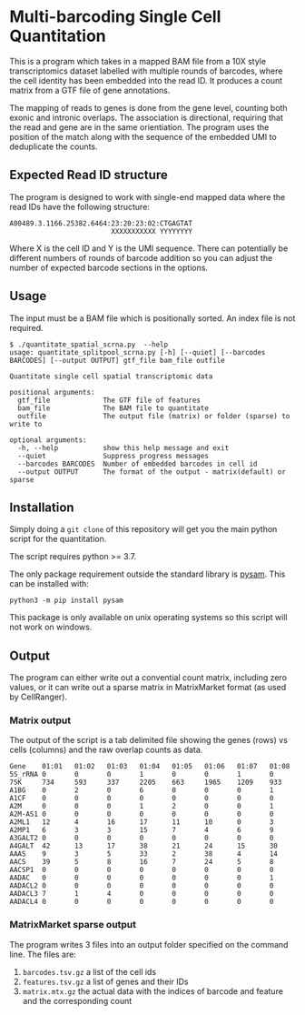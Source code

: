 # Multi-barcoding Single Cell Quantitation

This is a program which takes in a mapped BAM file from a 10X style transcriptomics dataset labelled with multiple rounds of barcodes, where the cell identity has been embedded into the read ID.  It produces a count matrix from a GTF file of gene annotations.

The mapping of reads to genes is done from the gene level, counting both exonic and intronic overlaps.  The association is directional, requiring that the read and gene are in the same orientiation.  The program uses the position of the match along with the sequence of the embedded UMI to deduplicate the counts.

## Expected Read ID structure
The program is designed to work with single-end mapped data where the read IDs have the following structure:

```
A00489.3.1166.25382.6464:23:20:23:02:CTGAGTAT
                         XXXXXXXXXXX YYYYYYYY
```

Where X is the cell ID and Y is the UMI sequence.  There can potentially be different numbers of rounds of 
barcode addition so you can adjust the number of expected barcode sections in the options.

## Usage
The input must be a BAM file which is positionally sorted.  An index file is not required.

```
$ ./quantitate_spatial_scrna.py  --help
usage: quantitate_splitpool_scrna.py [-h] [--quiet] [--barcodes BARCODES] [--output OUTPUT] gtf_file bam_file outfile

Quantitate single cell spatial transcriptomic data

positional arguments:
  gtf_file             The GTF file of features
  bam_file             The BAM file to quantitate
  outfile              The output file (matrix) or folder (sparse) to write to

optional arguments:
  -h, --help           show this help message and exit
  --quiet              Suppress progress messages
  --barcodes BARCODES  Number of embedded barcodes in cell id
  --output OUTPUT      The format of the output - matrix(default) or sparse
```

## Installation
Simply doing a ```git clone``` of this repository will get you the main python script for the quantitation.

The script requires python >= 3.7.

The only package requirement outside the standard library is [pysam](https://github.com/pysam-developers/pysam).  This can be installed with:

```python3 -m pip install pysam```

This package is only available on unix operating systems so this script will not work on windows.

## Output
The program can either write out a convential count matrix, including zero values, or it can write out a sparse matrix in MatrixMarket format (as used by CellRanger).

### Matrix output

The output of the script is a tab delimited file showing the genes (rows) vs cells (columns) and the raw overlap counts as data.

```
Gene    01:01   01:02   01:03   01:04   01:05   01:06   01:07   01:08
5S_rRNA 0       0       0       1       0       0       1       0
7SK     734     593     337     2205    663     1965    1209    933
A1BG    0       2       0       6       0       0       0       1
A1CF    0       0       0       0       0       0       0       0
A2M     0       0       0       1       2       0       0       1
A2M-AS1 0       0       0       0       0       0       0       0
A2ML1   12      4       16      17      11      10      0       3
A2MP1   6       3       3       15      7       4       6       9
A3GALT2 0       0       0       0       0       0       0       0
A4GALT  42      13      17      38      21      24      15      30
AAAS    9       3       5       33      2       38      4       14
AACS    39      5       8       16      7       24      5       8
AACSP1  0       0       0       0       0       0       0       0
AADAC   0       0       0       0       0       0       0       1
AADACL2 0       0       0       0       0       0       0       0
AADACL3 7       1       4       0       0       0       0       0
AADACL4 0       0       0       0       0       0       0       0
```

### MatrixMarket sparse output
The program writes 3 files into an output folder specified on the command line.  The files are:

1. ```barcodes.tsv.gz``` a list of the cell ids
2. ```features.tsv.gz``` a list of genes and their IDs
3. ```matrix.mtx.gz``` the actual data with the indices of barcode and feature and the corresponding count
